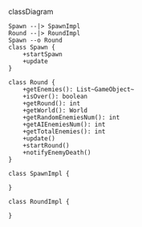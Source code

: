 classDiagram

    Spawn --|> SpawnImpl
    Round --|> RoundImpl
    Spawn --o Round
    class Spawn {
        +startSpawn
        +update
    }

    class Round {
        +getEnemies(): List~GameObject~
        +isOver(): boolean
        +getRound(): int
        +getWorld(): World
        +getRandomEnemiesNum(): int
        +getAIEnemiesNum(): int
        +getTotalEnemies(): int
        +update()
        +startRound()
        +notifyEnemyDeath()
    }

    class SpawnImpl {

    }

    class RoundImpl {

    }
